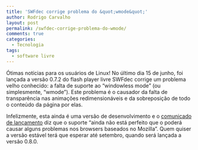 ```yaml
---
title: 'SWFdec corrige problema do &quot;wmode&quot;'
author: Rodrigo Carvalho
layout: post
permalink: /swfdec-corrige-problema-do-wmode/
comments: true
categories:
  - Tecnologia
tags:
  - software livre
---
```

Ótimas notícias para os usuários de Linux! No último dia 15 de junho, foi lançada a versão 0.7.2 do flash player livre SWFdec corrige um problema velho conhecido: a falta de suporte ao &#8220;windowless mode&#8221; (ou simplesmente, &#8220;wmode&#8221;). Este problema é o causador da falta de transparência nas animações redimensionáveis e da sobreposição de todo o conteúdo da página por elas.

Infelizmente, esta ainda é uma versão de desenvolvimento e o <a href="https://lists.freedesktop.org/archives/swfdec/2008-June/001678.html" target="_blank">comunicado de lançamento</a> diz que o suporte &#8220;ainda não está perfeito que o poderá causar alguns problemas nos browsers baseados no Mozilla&#8221;. Quem quiser a versão estável terá que esperar até setembro, quando será lançada a versão 0.8.0.
